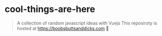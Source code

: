 # cool-things-are-here

> A collection of random javascript ideas with Vuejs
> This reposiroty is hosted at https://boobsbuttsanddicks.com 🤷‍